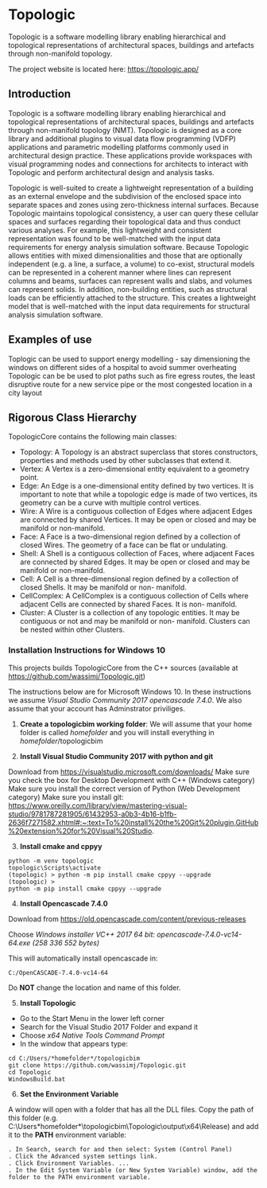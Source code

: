 # Topologic
Topologic is a software modelling library enabling hierarchical and topological representations of architectural spaces, buildings and artefacts through non-manifold topology.

The project website is located here: https://topologic.app/


## Introduction
Topologic is a software modelling library enabling hierarchical and topological representations of architectural spaces, buildings and artefacts through non-manifold topology (NMT). Topologic is designed as a core library and additional plugins to visual data flow programming (VDFP) applications and parametric modelling platforms commonly used in architectural design practice. These applications provide workspaces with visual programming nodes and connections for architects to interact with Topologic and perform architectural design and analysis tasks.

Topologic is well-suited to create a lightweight representation of a building as an external envelope and the subdivision of the enclosed space into separate spaces and zones using zero-thickness internal surfaces. Because Topologic maintains topological consistency, a user can query these cellular spaces and surfaces regarding their topological data and thus conduct various analyses. For example, this lightweight and consistent representation was found to be well-matched with the input data requirements for energy analysis simulation software. Because Topologic allows entities with mixed dimensionalities and those that are optionally independent (e.g. a line, a surface, a volume) to co-exist, structural models can be represented in a coherent manner where lines can represent columns and beams, surfaces can represent walls and slabs, and volumes can represent solids. In addition, non-building entities, such as structural loads can be efficiently attached to the structure. This creates a lightweight model that is well-matched with the input data requirements for structural analysis simulation software.

## Examples of use
Toplogic can be used to support energy modelling - say dimensioning the windows on different sides of a hospital to avoid summer overheating
Topologic can be be used to plot paths such as fire egress routes, the least disruptive route for a new service pipe or the most congested location in a city layout

## Rigorous Class Hierarchy
TopologicCore contains the following main classes:

* Topology: A Topology is an abstract superclass that stores constructors, properties and methods used by other subclasses that extend it.
* Vertex: A Vertex is a zero-dimensional entity equivalent to a geometry point.
* Edge: An Edge is a one-dimensional entity defined by two vertices. It is important to note that while a topologic edge is made of two vertices, its geometry can be a curve with multiple control vertices.
* Wire: A Wire is a contiguous collection of Edges where adjacent Edges are connected by shared Vertices. It may be open or closed and may be manifold or non-manifold.
* Face: A Face is a two-dimensional region defined by a collection of closed Wires. The geometry of a face can be flat or undulating.
* Shell: A Shell is a contiguous collection of Faces, where adjacent Faces are connected by shared Edges. It may be open or closed and may be manifold or non-manifold.
* Cell: A Cell is a three-dimensional region defined by a collection of closed Shells. It may be manifold or non- manifold.
* CellComplex: A CellComplex is a contiguous collection of Cells where adjacent Cells are connected by shared Faces. It is non- manifold.
* Cluster: A Cluster is a collection of any topologic entities. It may be contiguous or not and may be manifold or non- manifold. Clusters can be nested within other Clusters.

### Installation Instructions for Windows 10
This projects builds TopologicCore from the C++ sources (available at https://github.com/wassimj/Topologic.git)

The instructions below are for Microsoft Windows 10. In these instructions we assume *Visual Studio Community 2017* *opencascade 7.4.0*. We also assume that your account has Adminstrator priviliges.

1. **Create a topologicbim working folder**: We will assume that your home folder is called *homefolder* and you will install everything in *homefolder*/topologicbim

2. **Install Visual Studio Community 2017 with python and git**

Download from https://visualstudio.microsoft.com/downloads/
Make sure you check the box for Desktop Development with C++ (Windows category)
Make sure you install the correct version of Python (Web Development category)
Make sure you install git: https://www.oreilly.com/library/view/mastering-visual-studio/9781787281905/61432953-a0b3-4b16-b1fb-2636f7271582.xhtml#:~:text=To%20install%20the%20Git%20plugin,GitHub%20extension%20for%20Visual%20Studio.

3. **Install cmake and cppyy**

```
python -m venv topologic
topologic\Scripts\activate
(topologic) > python -m pip install cmake cppyy --upgrade
(topologic) >
python -m pip install cmake cppyy --upgrade
```

4. **Install Opencascade 7.4.0**

Download from https://old.opencascade.com/content/previous-releases

Choose  *Windows installer VC++ 2017 64 bit: opencascade-7.4.0-vc14-64.exe (258 336 552 bytes)*

This will automatically install opencascade in:
```
C:/OpenCASCADE-7.4.0-vc14-64
```
Do **NOT** change the location and name of this folder.

5. **Install Topologic**

* Go to the Start Menu in the lower left corner
* Search for the Visual Studio 2017 Folder and expand it
* Choose *x64 Native Tools Command Prompt*
* In the window that appears type:
```
cd C:/Users/*homefolder*/topologicbim
git clone https://github.com/wassimj/Topologic.git
cd Topologic
WindowsBuild.bat
```
6. **Set the Environment Variable**

A window will open with a folder that has all the DLL files. Copy the path of this folder (e.g. C:\Users\*homefolder*\topologicbim\Topologic\output\x64\Release) and add it to the **PATH** environment variable:
```
. In Search, search for and then select: System (Control Panel)
. Click the Advanced system settings link.
. Click Environment Variables. ...
. In the Edit System Variable (or New System Variable) window, add the folder to the PATH environment variable.
